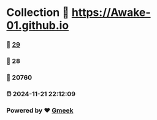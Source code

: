 # Collection :link: https://Awake-01.github.io 
### :page_facing_up: [29](https://Awake-01.github.io/tag.html) 
### :speech_balloon: 28 
### :hibiscus: 20760 
### :alarm_clock: 2024-11-21 22:12:09 
### Powered by :heart: [Gmeek](https://github.com/Meekdai/Gmeek)

